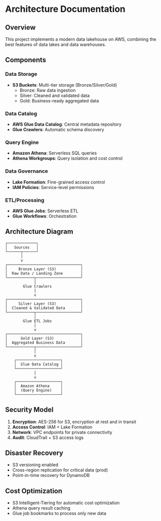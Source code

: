 # Architecture Documentation

## Overview

This project implements a modern data lakehouse on AWS, combining the best features of data lakes and data warehouses.

## Components

### Data Storage

- **S3 Buckets**: Multi-tier storage (Bronze/Silver/Gold)
  - Bronze: Raw data ingestion
  - Silver: Cleaned and validated data
  - Gold: Business-ready aggregated data

### Data Catalog

- **AWS Glue Data Catalog**: Central metadata repository
- **Glue Crawlers**: Automatic schema discovery

### Query Engine

- **Amazon Athena**: Serverless SQL queries
- **Athena Workgroups**: Query isolation and cost control

### Data Governance

- **Lake Formation**: Fine-grained access control
- **IAM Policies**: Service-level permissions

### ETL/Processing

- **AWS Glue Jobs**: Serverless ETL
- **Glue Workflows**: Orchestration

## Architecture Diagram

```
┌─────────────┐
│   Sources   │
└──────┬──────┘
       │
       v
┌─────────────────────────────────┐
│     Bronze Layer (S3)           │
│  Raw Data / Landing Zone        │
└────────────┬────────────────────┘
             │
        Glue Crawlers
             │
             v
┌─────────────────────────────────┐
│     Silver Layer (S3)           │
│  Cleaned & Validated Data       │
└────────────┬────────────────────┘
             │
        Glue ETL Jobs
             │
             v
┌─────────────────────────────────┐
│      Gold Layer (S3)            │
│  Aggregated Business Data       │
└────────────┬────────────────────┘
             │
             v
    ┌────────────────────┐
    │  Glue Data Catalog │
    └────────────────────┘
             │
             v
    ┌────────────────────┐
    │  Amazon Athena     │
    │  (Query Engine)    │
    └────────────────────┘
```

## Security Model

1. **Encryption**: AES-256 for S3, encryption at rest and in transit
2. **Access Control**: IAM + Lake Formation
3. **Network**: VPC endpoints for private connectivity
4. **Audit**: CloudTrail + S3 access logs

## Disaster Recovery

- S3 versioning enabled
- Cross-region replication for critical data (prod)
- Point-in-time recovery for DynamoDB

## Cost Optimization

- S3 Intelligent-Tiering for automatic cost optimization
- Athena query result caching
- Glue job bookmarks to process only new data